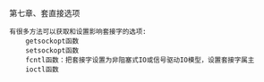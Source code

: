 第七章、套直接选项

    有很多方法可以获取和设置影响套接字的选项:
        getsockopt函数
        setsockopt函数
        fcntl函数：把套接字设置为非阻塞式IO或信号驱动IO模型，设置套接字属主
        ioctl函数

    
